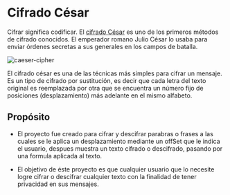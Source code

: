 # Cifrado César

Cifrar significa codificar. El [cifrado César](https://en.wikipedia.org/wiki/Caesar_cipher)
es uno de los primeros métodos de cifrado conocidos. El emperador romano Julio
César lo usaba para enviar órdenes secretas a sus generales en los campos de
batalla.

![caeser-cipher](https://upload.wikimedia.org/wikipedia/commons/thumb/2/2b/Caesar3.svg/2000px-Caesar3.svg.png)

El cifrado césar es una de las técnicas más simples para cifrar un mensaje. Es
un tipo de cifrado por sustitución, es decir que cada letra del texto original
es reemplazada por otra que se encuentra un número fijo de posiciones
(desplazamiento) más adelante en el mismo alfabeto.

## Propósito

* El proyecto fue creado para cifrar y descifrar parabras o frases a las cuales se le aplica un desplazamiento mediante un offSet que le indica el usuario, despues muestra un texto cifrado o descifrado, pasando por una formula aplicada al texto.

* El objetivo de éste proyecto es que cualquier usuario que lo necesite logre cifrar o descifrar cualquier texto con la finalidad de tener privacidad en sus mensajes.

